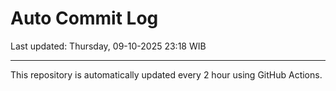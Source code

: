 # Auto Commit Log

Last updated: Thursday, 09-10-2025 23:18 WIB

---

This repository is automatically updated every 2 hour using GitHub Actions.
